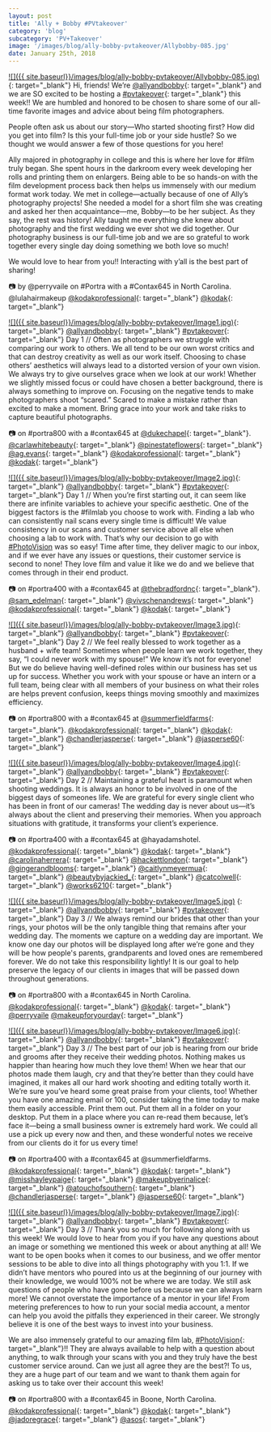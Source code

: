```yaml
---
layout: post
title: 'Ally + Bobby #PVtakeover'
category: 'blog'
subcategory: 'PV+Takeover'
image: '/images/blog/ally-bobby-pvtakeover/Allybobby-085.jpg'
date: January 25th, 2018
---
```


[![]({{ site.baseurl}}/images/blog/ally-bobby-pvtakeover/Allybobby-085.jpg)](http://allyandbobby.com/){: target="_blank"} 
Hi, friends! We’re [@allyandbobby](http://allyandbobby.com/){: target="_blank"} and we are SO excited to be hosting a [#pvtakeover](http://www.instagram.com/explore/tags/allyandbobbysvision/){: target="_blank"} this week!! We are humbled and honored to be chosen to share some of our all-time favorite images and advice about being film photographers. 

People often ask us about our story—Who started shooting first? How did you get into film? Is this your full-time job or your side hustle? So we thought we would answer a few of those questions for you here!

Ally majored in photography in college and this is where her love for #film truly began. She spent hours in the darkroom every week developing her rolls and printing them on enlargers. Being able to be so hands-on with the film development process back then helps us immensely with our medium format work today. We met in college—actually because of one of Ally’s photography projects! She needed a model for a short film she was creating and asked her then acquaintance—me, Bobby—to be her subject. As they say, the rest was history! Ally taught me everything she knew about photography and the first wedding we ever shot we did together. Our photography business is our full-time job and we are so grateful to work together every single day doing something we both love so much! 

We would love to hear from you!! Interacting with y’all is the best part of sharing! 

📷 by @perryvaile on #Portra with a #Contax645 in North Carolina. @lulahairmakeup  [@kodakprofessional](http://imaging.kodakalaris.com/professional-photographers/photographers/professional-films){: target="_blank"} [@kodak](http://imaging.kodakalaris.com/professional-photographers/photographers/professional-films){: target="_blank"}


[![]({{ site.baseurl}}/images/blog/ally-bobby-pvtakeover/Image1.jpg)](http://allyandbobby.com/){: target="_blank"} 
[@allyandbobby](http://allyandbobby.com/){: target="_blank"} [#pvtakeover](http://www.instagram.com/explore/tags/allyandbobbysvision/){: target="_blank"} Day 1 // Often as photographers we struggle with comparing our work to others. We all tend to be our own worst critics and that can destroy creativity as well as our work itself. Choosing to chase others’ aesthetics will always lead to a distorted version of your own vision. We always try to give ourselves grace when we look at our work! Whether we slightly missed focus or could have chosen a better background, there is always something to improve on. Focusing on the negative tends to make photographers shoot “scared.” Scared to make a mistake rather than excited to make a moment. Bring grace into your work and take risks to capture beautiful photographs.

📷 on #portra800 with a #contax645 at [@dukechapel](http://chapel.duke.edu/){: target="_blank"}. [@carlawhitebeauty](http://carlawhite.net/){: target="_blank"} [@pinestateflowers](http://www.pinestateflowers.com/){: target="_blank"} [@ag.evans](http://www.instagram.com/ag.evans/){: target="_blank"} [@kodakprofessional](http://imaging.kodakalaris.com/professional-photographers/photographers/professional-films){: target="_blank"} [@kodak](http://imaging.kodakalaris.com/professional-photographers/photographers/professional-films){: target="_blank"}


[![]({{ site.baseurl}}/images/blog/ally-bobby-pvtakeover/Image2.jpg)](http://allyandbobby.com/){: target="_blank"} 
[@allyandbobby](http://allyandbobby.com/){: target="_blank"} [#pvtakeover](http://www.instagram.com/explore/tags/allyandbobbysvision/){: target="_blank"} Day 1 // When you’re first starting out, it can seem like there are infinite variables to achieve your specific aesthetic. One of the biggest factors is the #filmlab you choose to work with. Finding a lab who can consistently nail scans every single time is difficult! We value consistency in our scans and customer service above all else when choosing a lab to work with. That’s why our decision to go with [#PhotoVision](http://photovisionprints.com) was so easy! Time after time, they deliver magic to our inbox, and if we ever have any issues or questions, their customer service is second to none! They love film and value it like we do and we believe that comes through in their end product. 

📷 on #portra400 with a #contax645 at [@thebradfordnc](http://www.thebradfordnc.com/){: target="_blank"}. [@sam_edelman](http://www.samedelman.com/){: target="_blank"} [@vivschenandrews](http://www.instagram.com/vivschenandrews/){: target="_blank"} [@kodakprofessional](http://imaging.kodakalaris.com/professional-photographers/photographers/professional-films){: target="_blank"} [@kodak](http://imaging.kodakalaris.com/professional-photographers/photographers/professional-films){: target="_blank"}


[![]({{ site.baseurl}}/images/blog/ally-bobby-pvtakeover/Image3.jpg)](http://allyandbobby.com/){: target="_blank"} 
[@allyandbobby](http://allyandbobby.com/){: target="_blank"} [#pvtakeover](http://www.instagram.com/explore/tags/allyandbobbysvision/){: target="_blank"} Day 2 // We feel really blessed to work together as a husband + wife team! Sometimes when people learn we work together, they say, “I could never work with my spouse!” We know it’s not for everyone! But we do believe having well-defined roles within our business has set us up for success. Whether you work with your spouse or have an intern or a full team, being clear with all members of your business on what their roles are helps prevent confusion, keeps things moving smoothly and maximizes efficiency.

📷 on #portra800 with a #contax645 at [@summerfieldfarms](http://summerfieldfarms.com/){: target="_blank"}. [@kodakprofessional](http://imaging.kodakalaris.com/professional-photographers/photographers/professional-films){: target="_blank"} [@kodak](http://imaging.kodakalaris.com/professional-photographers/photographers/professional-films){: target="_blank"} [@chandlerjasperse](http://www.instagram.com/chandlerjasperse/){: target="_blank"} [@jasperse60](http://www.instagram.com/jasperse60/){: target="_blank"}


[![]({{ site.baseurl}}/images/blog/ally-bobby-pvtakeover/Image4.jpg)](http://allyandbobby.com/){: target="_blank"} 
[@allyandbobby](http://allyandbobby.com/){: target="_blank"} [#pvtakeover](http://www.instagram.com/explore/tags/allyandbobbysvision/){: target="_blank"} Day 2 // Maintaining a grateful heart is paramount when shooting weddings. It is always an honor to be involved in one of the biggest days of someones life. We are grateful for every single client who has been in front of our cameras! The wedding day is never about us—it’s always about the client and preserving their memories. When you approach situations with gratitude, it transforms your client’s experience.

📷 on #portra400 with a #contax645 at @hayadamshotel. [@kodakprofessional](http://imaging.kodakalaris.com/professional-photographers/photographers/professional-films){: target="_blank"} [@kodak](http://imaging.kodakalaris.com/professional-photographers/photographers/professional-films){: target="_blank"} [@carolinaherrera](http://carolinaherrera.com/bridal){: target="_blank"} [@hackettlondon](http://hackett.com/){: target="_blank"} [@gingerandblooms](http://instagram.com/gingerandblooms){: target="_blank"} [@caitlynmeyermua](http://www.caitlynmeyer.com/){: target="_blank"} [@beautybyjackied_](http://www.beauty-by-jackie.com/){: target="_blank"} [@catcolwell](http://www.instagram.com/catcolwell/){: target="_blank"} [@works6210](http://www.instagram.com/works6210/){: target="_blank"}


[![]({{ site.baseurl}}/images/blog/ally-bobby-pvtakeover/Image5.jpg)](http://allyandbobby.com/) {: target="_blank"}
[@allyandbobby](http://allyandbobby.com/){: target="_blank"} [#pvtakeover](http://www.instagram.com/explore/tags/allyandbobbysvision/){: target="_blank"} Day 3 // We always remind our brides that other than your rings, your photos will be the only tangible thing that remains after your wedding day. The moments we capture on a wedding day are important. We know one day our photos will be displayed long after we’re gone and they will be how people's parents, grandparents and loved ones are remembered forever. We do not take this responsibility lightly! It is our goal to help preserve the legacy of our clients in images that will be passed down throughout generations. 

📷 on #portra800 with a #contax645 in North Carolina. [@kodakprofessional](http://imaging.kodakalaris.com/professional-photographers/photographers/professional-films){: target="_blank"} [@kodak](http://imaging.kodakalaris.com/professional-photographers/photographers/professional-films){: target="_blank"} [@perryvaile](http://www.perryvaile.com/) [@makeupforyourday](http://makeupforyourday.com/){: target="_blank"}


[![]({{ site.baseurl}}/images/blog/ally-bobby-pvtakeover/Image6.jpg)](http://allyandbobby.com/){: target="_blank"} 
[@allyandbobby](http://allyandbobby.com/){: target="_blank"} [#pvtakeover](http://www.instagram.com/explore/tags/allyandbobbysvision/){: target="_blank"} Day 3 // The best part of our job is hearing from our bride and grooms after they receive their wedding photos. Nothing makes us happier than hearing how much they love them! When we hear that our photos made them laugh, cry and that they’re better than they could have imagined, it makes all our hard work shooting and editing totally worth it. We’re sure you’ve heard some great praise from your clients, too! Whether you have one amazing email or 100, consider taking the time today to make them easily accessible. Print them out. Put them all in a folder on your desktop. Put them in a place where you can re-read them because, let’s face it—being a small business owner is extremely hard work. We could all use a pick up every now and then, and these wonderful notes we receive from our clients do it for us every time! 

📷 on #portra400 with a #contax645 at @summerfieldfarms. [@kodakprofessional](http://imaging.kodakalaris.com/professional-photographers/photographers/professional-films){: target="_blank"} [@kodak](http://imaging.kodakalaris.com/professional-photographers/photographers/professional-films){: target="_blank"} [@misshayleypaige](http://jlmcouture.com/hayley-paige){: target="_blank"} [@makeupbyerinalice](http://www.makeupbyerinalice.com/){: target="_blank"} [@atouchofsouthern](http://www.atouchofsouthernevents.com/){: target="_blank"} [@chandlerjasperse](http://www.instagram.com/chandlerjasperse/){: target="_blank"} [@jasperse60](http://www.instagram.com/jasperse60/){: target="_blank"}


[![]({{ site.baseurl}}/images/blog/ally-bobby-pvtakeover/Image7.jpg)](http://allyandbobby.com/){: target="_blank"} 
[@allyandbobby](http://allyandbobby.com/){: target="_blank"} [#pvtakeover](http://www.instagram.com/explore/tags/allyandbobbysvision/){: target="_blank"} Day 3 // Thank you so much for following along with us this week! We would love to hear from you if you have any questions about an image or something we mentioned this week or about anything at all! We want to be open books when it comes to our business, and we offer mentor sessions to be able to dive into all things photography with you 1:1. If we didn’t have mentors who poured into us at the beginning of our journey with their knowledge, we would 100% not be where we are today. We still ask questions of people who have gone before us because we can always learn more! We cannot overstate the importance of a mentor in your life! From metering preferences to how to run your social media account, a mentor can help you avoid the pitfalls they experienced in their career. We strongly believe it is one of the best ways to invest into your business.

We are also immensely grateful to our amazing film lab, [#PhotoVision](http://photovisionprints.com){: target="_blank"}!! They are always available to help with a question about anything, to walk through your scans with you and they truly have the best customer service around. Can we just all agree they are the best?! To us, they are a huge part of our team and we want to thank them again for asking us to take over their account this week! 

📷 on #portra800 with a #contax645 in Boone, North Carolina. [@kodakprofessional](http://imaging.kodakalaris.com/professional-photographers/photographers/professional-films){: target="_blank"} [@kodak](http://imaging.kodakalaris.com/professional-photographers/photographers/professional-films){: target="_blank"} [@jadoregrace](http://www.jadoregrace.com/){: target="_blank"} [@asos](http://us.asos.com/){: target="_blank"}